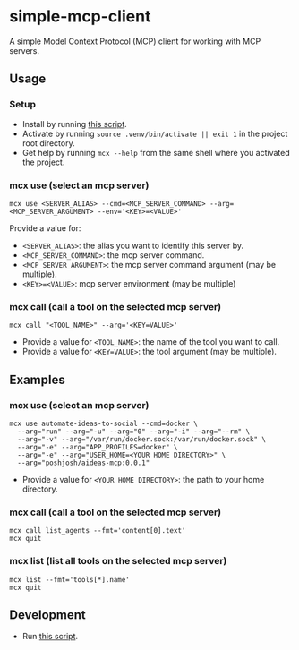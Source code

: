 # simple-mcp-client

A simple Model Context Protocol (MCP) client for working with MCP servers.

## Usage

### Setup

- Install by running [this script](./shell/install.sh).
- Activate by running `source .venv/bin/activate || exit 1` in the project root directory.
- Get help by running `mcx --help` from the same shell where you activated the project.

### mcx use (select an mcp server)

```shell
mcx use <SERVER_ALIAS> --cmd=<MCP_SERVER_COMMAND> --arg=<MCP_SERVER_ARGUMENT> --env='<KEY>=<VALUE>'
```

Provide a value for:

- `<SERVER_ALIAS>`: the alias you want to identify this server by.
- `<MCP_SERVER_COMMAND>`: the mcp server command.
- `<MCP_SERVER_ARGUMENT>`: the mcp server command argument (may be multiple).
- `<KEY>=<VALUE>`: mcp server environment (may be multiple)

### mcx call (call a tool on the selected mcp server)

```shell
mcx call "<TOOL_NAME>" --arg='<KEY=VALUE>'
```

- Provide a value for `<TOOL_NAME>`: the name of the tool you want to call.
- Provide a value for `<KEY=VALUE>`: the tool argument (may be multiple).

## Examples

### mcx use (select an mcp server)

```shell
mcx use automate-ideas-to-social --cmd=docker \
  --arg="run" --arg="-u" --arg="0" --arg="-i" --arg="--rm" \
  --arg="-v" --arg="/var/run/docker.sock:/var/run/docker.sock" \
  --arg="-e" --arg="APP_PROFILES=docker" \
  --arg="-e" --arg="USER_HOME=<YOUR HOME DIRECTORY>" \
  --arg="poshjosh/aideas-mcp:0.0.1"
```

- Provide a value for `<YOUR HOME DIRECTORY>`: the path to your home directory.

### mcx call (call a tool on the selected mcp server)

```shell
mcx call list_agents --fmt='content[0].text'
mcx quit
```

### mcx list (list all tools on the selected mcp server)

```shell
mcx list --fmt='tools[*].name'
mcx quit
```

## Development

- Run [this script](./shell/install.dev.sh).


